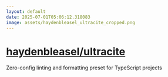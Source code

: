 ```yaml
---
layout: default
date: 2025-07-01T05:06:12.318083
image: assets/haydenbleasel_ultracite_cropped.png
---
```


# [haydenbleasel/ultracite](https://github.com/haydenbleasel/ultracite)

Zero-config linting and formatting preset for TypeScript projects
